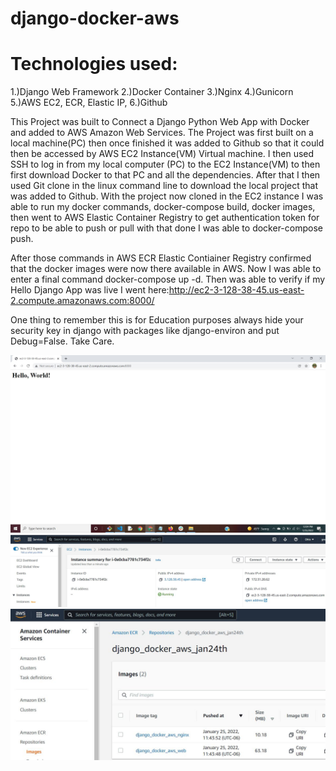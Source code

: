 # django-docker-aws
Technologies used:
================
1.)Django Web Framework
2.)Docker Container
3.)Nginx
4.)Gunicorn
5.)AWS EC2, ECR, Elastic IP, 
6.)Github


This Project was built to Connect a Django Python Web App with Docker and added to AWS Amazon Web Services.
The Project was first built on a local machine(PC) then once finished it was added to Github so that it could then be accessed by AWS EC2 Instance(VM) Virtual machine. I then used SSH to log in from my local computer (PC) to the EC2 Instance(VM) to then first download Docker to that PC and all the dependencies. After that I then used Git clone <myrepo> in the linux command line to download the local project that was added to Github. With the project now cloned in the EC2 instance I was able to run my docker commands, docker-compose build, docker images, then went to AWS Elastic Container Registry to get authentication token for repo to be able to push or pull with that done I was able to docker-compose push. 

After those commands in AWS ECR Elastic Contiainer Registry confirmed that the docker images were now there available in AWS. Now I was able to enter a final command docker-compose up -d.
Then was able to verify if my Hello Django App was live I went here:http://ec2-3-128-38-45.us-east-2.compute.amazonaws.com:8000/

One thing to remember this is for Education purposes always hide your security key in django with packages like django-environ and put Debug=False. 
Take Care.

![Alt text](1.JPG?raw=true)
![Alt text](2.JPG?raw=true)
![Alt text](3.JPG?raw=true)
